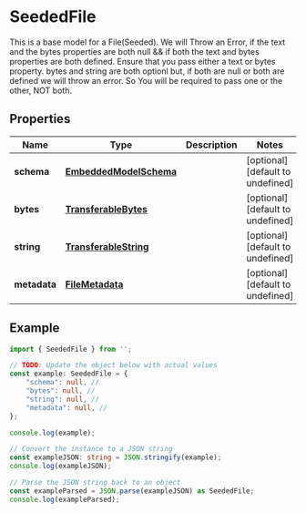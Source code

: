 
# SeededFile

This is a base model for a File(Seeded).  We will Throw an Error, if the text and the bytes properties are both null && if both the text and bytes properties are both defined. Ensure that you pass either a text or bytes property.  bytes and string are both optionl but, if both are null or both are defined we will throw an error. So You will be required to pass one or the other, NOT both.

## Properties

Name | Type | Description | Notes
------------ | ------------- | ------------- | -------------
**schema** | [**EmbeddedModelSchema**](EmbeddedModelSchema) |  | [optional] [default to undefined]
**bytes** | [**TransferableBytes**](TransferableBytes) |  | [optional] [default to undefined]
**string** | [**TransferableString**](TransferableString) |  | [optional] [default to undefined]
**metadata** | [**FileMetadata**](FileMetadata) |  | [optional] [default to undefined]

## Example

```typescript
import { SeededFile } from '';

// TODO: Update the object below with actual values
const example: SeededFile = {
    "schema": null, // 
    "bytes": null, // 
    "string": null, // 
    "metadata": null, // 
};

console.log(example);

// Convert the instance to a JSON string
const exampleJSON: string = JSON.stringify(example);
console.log(exampleJSON);

// Parse the JSON string back to an object
const exampleParsed = JSON.parse(exampleJSON) as SeededFile;
console.log(exampleParsed);
```




